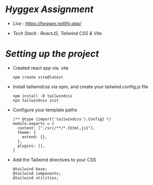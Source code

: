 # *Hyggex Assignment*

- *Live : https://heggex.netlify.app/*
  
- *Tech Stack : ReactJS, Tailwind CSS & Vite*


# *Setting up the project*

- Created react app via. vite
  ```
  npm create vite@latest
  ```
 
- Install tailwindcss via npm, and create your tailwind.config.js file
  ```
  npm install -D tailwindcss
  npx tailwindcss init
  ```
  
- Configure your template paths
  ```
  /** @type {import('tailwindcss').Config} */
  module.exports = {
    content: ["./src/**/*.{html,js}"],
    theme: {
      extend: {},
    },
    plugins: [],
  }
  ```
  
- Add the Tailwind directives to your CSS
  ```
  @tailwind base;
  @tailwind components;
  @tailwind utilities;
  ```
